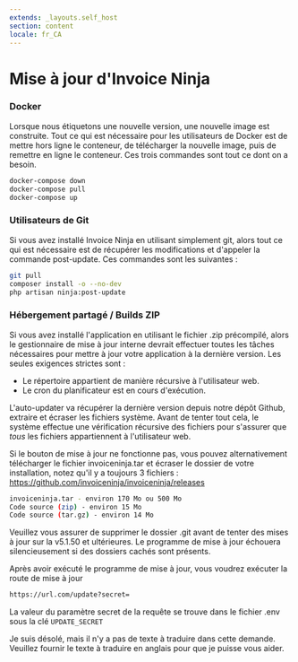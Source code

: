 ```yaml
---
extends: _layouts.self_host
section: content
locale: fr_CA
---
```


# Mise à jour d'Invoice Ninja

### Docker

Lorsque nous étiquetons une nouvelle version, une nouvelle image est construite. Tout ce qui est nécessaire pour les utilisateurs de Docker est de mettre hors ligne le conteneur, de télécharger la nouvelle image, puis de remettre en ligne le conteneur. Ces trois commandes sont tout ce dont on a besoin.

```bash
docker-compose down
docker-compose pull
docker-compose up
```

### Utilisateurs de Git

Si vous avez installé Invoice Ninja en utilisant simplement git, alors tout ce qui est nécessaire est de récupérer les modifications et d'appeler la commande post-update. Ces commandes sont les suivantes :

```bash
git pull
composer install -o --no-dev
php artisan ninja:post-update
````

### Hébergement partagé / Builds ZIP

Si vous avez installé l'application en utilisant le fichier .zip précompilé, alors le gestionnaire de mise à jour interne devrait effectuer toutes les tâches nécessaires pour mettre à jour votre application à la dernière version. Les seules exigences strictes sont :

* Le répertoire appartient de manière récursive à l'utilisateur web.
* Le cron du planificateur est en cours d'exécution.

L'auto-updater va récupérer la dernière version depuis notre dépôt Github, extraire et écraser les fichiers système. Avant de tenter tout cela, le système effectue une vérification récursive des fichiers pour s'assurer que _tous_ les fichiers appartiennent à l'utilisateur web.

Si le bouton de mise à jour ne fonctionne pas, vous pouvez alternativement télécharger le fichier invoiceninja.tar et écraser le dossier de votre installation, notez qu'il y a toujours 3 fichiers : https://github.com/invoiceninja/invoiceninja/releases

```bash
invoiceninja.tar - environ 170 Mo ou 500 Mo
Code source (zip) - environ 15 Mo
Code source (tar.gz) - environ 14 Mo
```

<x-warning>
Veuillez vous assurer de supprimer le dossier .git avant de tenter des mises à jour sur la v5.1.50 et ultérieures. Le programme de mise à jour échouera silencieusement si des dossiers cachés sont présents.
</x-warning>


Après avoir exécuté le programme de mise à jour, vous voudrez exécuter la route de mise à jour

```bash
https://url.com/update?secret=
```

La valeur du paramètre secret de la requête se trouve dans le fichier .env sous la clé ```UPDATE_SECRET```

Je suis désolé, mais il n'y a pas de texte à traduire dans cette demande. Veuillez fournir le texte à traduire en anglais pour que je puisse vous aider.

